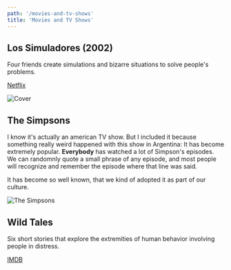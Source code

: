 ```yaml
---
path: '/movies-and-tv-shows'
title: 'Movies and TV Shows'
---
```


## Los Simuladores (2002)

Four friends create simulations and bizarre situations to solve people's problems.

[Netflix](https://www.netflix.com/title/70256270)

![Cover](https://culto.latercera.com/wp-content/uploads/2019/01/0029088776-900x600.jpg)

## The Simpsons

I know it's actually an american TV show. But I included it because something really weird happened with this show in Argentina: It has become extremely popular. **Everybody** has watched a lot of Simpson's episodes. We can randomnly quote a small phrase of any episode, and most people will recognize and remember the episode where that line was said.

It has become so well known, that we kind of adopted it as part of our culture.

![The Simpsons](https://ismorbo.com/wp-content/uploads/2016/08/the-simpsons-700x430.png)

## Wild Tales

Six short stories that explore the extremities of human behavior involving people in distress.

[IMDB](https://www.imdb.com/title/tt3011894/)
